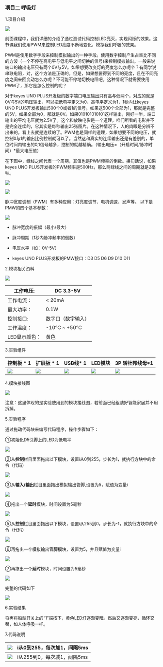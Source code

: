 ### 项目二 呼吸灯

1.项目介绍

![](./media/bbcfcb9ae56abb7e80ee587246fc4be9.gif)

前面课程中，我们详细的介绍了通过测试代码控制LED亮灭，实现闪烁的效果。这节课我们使用PWM来控制LED亮度不断地变化，模拟我们呼吸的效果。

PWM是使用数字手段来控制模拟输出的一种手段。使用数字控制产生占空比不同的方波（一个不停在高电平与低电平之间切换的信号)来控制模拟输出。一般来说端口的输出电压只有两个0V与5V。如果想要改变灯的亮度怎么办呢个？有同学说串联电阻，对，这个方法是正确的。但是，如果想要得到不同的亮度，且在不同亮度之间来回变动怎么办呢？不可能不停地切换电阻吧。这种情况下就需要使用PWM了，那它是怎么控制的呢？

对于keyes UNO PLUS开发板的数字端口电压输出只有高与低两个，对应的就是0V与5V的电压输出，可以把低电平定义为0，高电平定义为1，1秒内让keyes UNO PLUS开发板输出500个0或者1的信号。如果这500个全部为1，那就是完整的5V，如果全部为0，那就是0V。如果010101010101这样输出，刚好一半，端口输出的平均电压就为2.5V了。这个和放映电影是一个道理，咱们所看的电影并不是完全连续的，它其实是每秒输出25张图片。在这种情况下，人的肉眼是分辨不出来的，看上去就是连续的了。PWM也是同样的道理，如果想要不同的电压，就控制0与1的输出比例控制就可以了。当然这和真实的连续输出还是有差别的，单位时间内输出的0,1信号越多，控制的就越精确。（输出电压=（开启时间/脉冲时间）\*最大电压值）

在下图中，绿线之间代表一个周期，其值也是PWM频率的倒数。换句话说，如果keyes UNO PLUS开发板的PWM频率是500Hz，那么两绿线之间的周期就是2毫秒。

![](./media/image-20250723145312636.png)

![](./media/image-20250723145326396.png)

脉冲宽度调制（PWM）有多种应用：灯亮度调节、电机调速、发声等。
以下是PMW的四个基本参数：

![](./media/image-20250723145339035.png)

- 脉冲宽度的振幅（最小/最大）

- 脉冲周期（1秒内脉冲频率的倒数）

- 电压水平（如：0V-5V）

- keyes UNO PLUS开发板的PMW接口：D3 D5 D6 D9 D10 D11

2.模块相关资料

![](./media/image-20250723145426432.png)

| 工作电压:     | DC 3.3-5V          |
| ------------- | ------------------ |
| 工作电流：    | &lt; 20mA          |
| 最大功率：    | 0.1W               |
| 控制接口:     | 数字口（数字输入） |
| 工作温度：    | -10°C ~ +50°C      |
| LED显示颜色： | 黄色               |

3.实验组件

| 控制板 * 1                               | 扩展板 * 1                               | USB线* 1                                 | LED模块                                  | 3P 转杜邦线母*1                          |
| ---------------------------------------- | ---------------------------------------- | ---------------------------------------- | ---------------------------------------- | ---------------------------------------- |
| ![](./media/image-20250723144253824.png) | ![](./media/image-20250723144304891.png) | ![](./media/image-20250723144313049.png) | ![](./media/image-20250723144321118.png) | ![](./media/image-20250723144330632.png) |

4.模块接线图

![](./media/image-20250723145715898.png)

注意：这里体现的是实验使用到的模块接线图，若前面已经组装好智能家居并不用拆掉。

5.实验程序

通过拖动代码块来编写代码程序，操作步骤如下：

①初始化D5引脚上的LED为低电平

![](./media/image-20250723145809883.png)

②从**控制**栏目里面拖出以下模块，设置i从0到255，步长为1，就执行方块中的命令（代码）

![](./media/image-20250723145909908.png)

③从**输入/输出**栏目里面拖出模拟输出管脚,设置为5，赋值为变量i

![](./media/image-20250723145930801.png)

④拖出一个**延时**模块，时间设置为5毫秒

![](./media/image-20250723145944180.png)

⑤从**控制**栏目里面拖出以下模块，设置i从255到0，步长为-1，就执行方块中的命令（代码）

![](./media/image-20250723150004627.png)

⑥再拖出一个模拟输出管脚模块，设置为5，并且赋值为变量i

![](./media/image-20250723150017217.png)

⑦再拖出一个**延时**模块，时间设置为5毫秒

![](./media/image-20250723150030591.png)

完整的代码如下

![](./media/image-20250723150117744.png)

6.实验结果

将再将船型开关上的“1”端按下，黄色LED灯逐渐变暗。然后又逐渐变亮，循环交替，如人体呼吸一样。

7.代码说明

| ![](./media/image-20250723150155060.png) | i从0到255，每次加1，间隔5ms |
| ---------------------------------------- | --------------------------- |
| ![](./media/image-20250723150210728.png) | i从255到0，每次减1，间隔5ms |

